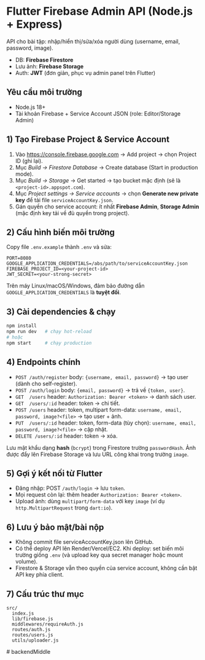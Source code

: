 # Flutter Firebase Admin API (Node.js + Express)

API cho bài tập: nhập/hiển thị/sửa/xóa người dùng (username, email, password, image). 
- DB: **Firebase Firestore**
- Lưu ảnh: **Firebase Storage**
- Auth: **JWT** (đơn giản, phục vụ admin panel trên Flutter)

## Yêu cầu môi trường
- Node.js 18+
- Tài khoản Firebase + Service Account JSON (role: Editor/Storage Admin)

## 1) Tạo Firebase Project & Service Account
1. Vào https://console.firebase.google.com → Add project → chọn Project ID (ghi lại).
2. Mục *Build → Firestore Database* → Create database (Start in production mode).
3. Mục *Build → Storage* → Get started → tạo bucket mặc định (sẽ là `<project-id>.appspot.com`).
4. Mục *Project settings → Service accounts* → chọn **Generate new private key** để tải file `serviceAccountKey.json`.
5. Gán quyền cho service account: ít nhất **Firebase Admin**, **Storage Admin** (mặc định key tải về đủ quyền trong project).

## 2) Cấu hình biến môi trường
Copy file `.env.example` thành `.env` và sửa:
```env
PORT=8080
GOOGLE_APPLICATION_CREDENTIALS=/abs/path/to/serviceAccountKey.json
FIREBASE_PROJECT_ID=<your-project-id>
JWT_SECRET=<your-strong-secret>
```
Trên máy Linux/macOS/Windows, đảm bảo đường dẫn `GOOGLE_APPLICATION_CREDENTIALS` là **tuyệt đối**.

## 3) Cài dependencies & chạy
```bash
npm install
npm run dev   # chạy hot-reload
# hoặc
npm start     # chạy production
```

## 4) Endpoints chính
- `POST /auth/register`  body: `{username, email, password}` → tạo user (dành cho self-register).
- `POST /auth/login`     body: `{email, password}` → trả về `{token, user}`.
- `GET  /users`          header: `Authorization: Bearer <token>` → danh sách user.
- `GET  /users/:id`      header: token → chi tiết.
- `POST /users`          header: token, multipart form-data: `username, email, password, image?<file>` → tạo user + ảnh.
- `PUT  /users/:id`      header: token, form-data (tùy chọn): `username, email, password, image?<file>` → cập nhật.
- `DELETE /users/:id`    header: token → xóa.

Lưu mật khẩu dạng **hash** (`bcrypt`) trong Firestore trường `passwordHash`. Ảnh được đẩy lên Firebase Storage và lưu URL công khai trong trường `image`.

## 5) Gợi ý kết nối từ Flutter
- Đăng nhập: POST `/auth/login` → lưu `token`.
- Mọi request còn lại: thêm header `Authorization: Bearer <token>`.
- Upload ảnh: dùng `multipart/form-data` với key `image` (ví dụ `http.MultipartRequest` trong `dart:io`).

## 6) Lưu ý bảo mật/bài nộp
- Không commit file serviceAccountKey.json lên GitHub.
- Có thể deploy API lên Render/Vercel/EC2. Khi deploy: set biến môi trường giống `.env` (và upload key qua secret manager hoặc mount volume).
- Firestore & Storage vẫn theo quyền của service account, không cần bật API key phía client.

## 7) Cấu trúc thư mục
```
src/
  index.js
  lib/firebase.js
  middlewares/requireAuth.js
  routes/auth.js
  routes/users.js
  utils/uploader.js
```
#   b a c k e n d M i d d l e  
 